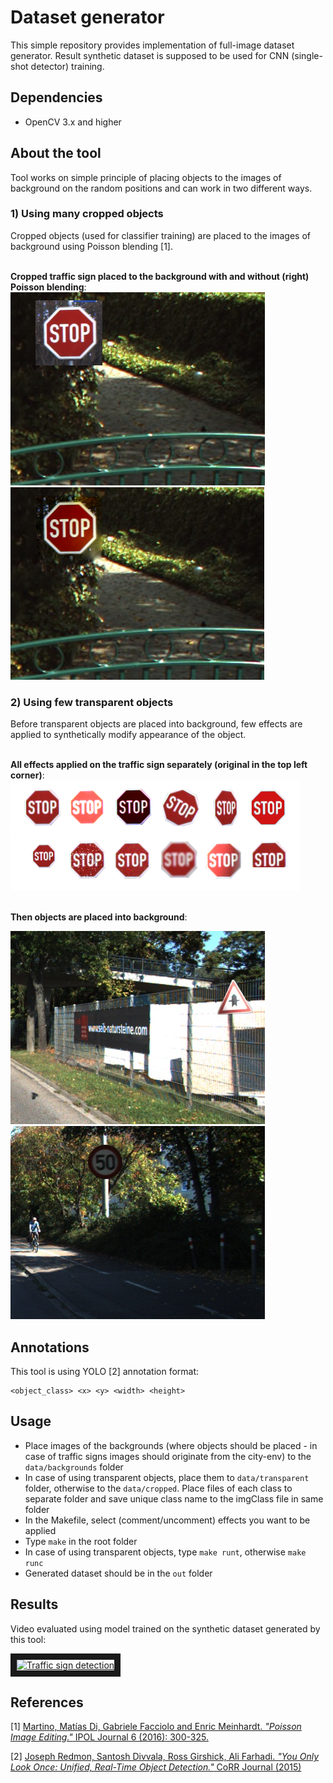 # Dataset generator

This simple repository provides implementation of full-image dataset generator. Result synthetic dataset is supposed to be used for CNN (single-shot detector) training.

## Dependencies

 - OpenCV 3.x and higher

## About the tool

Tool works on simple principle of placing objects to the images of background on the random positions and can work in two different ways.

### 1) Using many cropped objects
Cropped objects (used for classifier training) are placed to the images of background using Poisson blending [1].

<br><b>Cropped traffic sign placed to the background with and without (right) Poisson blending</b>:<br>
![alt text](data/visual/cropped_1.png "Cropped 1")
![alt text](data/visual/cropped_2.png "Cropped 2")

### 2) Using few transparent objects

Before transparent objects are placed into background, few effects are applied to synthetically modify appearance of the object.

<br><b>All effects applied on the traffic sign separately (original in the top left corner)</b>:<br>
![alt text](data/visual/effects.png "Effects")

<br><b>Then objects are placed into background</b>:<br>

![alt text](data/visual/synt_1.png "Synthetic 1")
![alt text](data/visual/synt_2.jpg "Synthetic 2")

## Annotations

This tool is using YOLO [2] annotation format:

```
<object_class> <x> <y> <width> <height>
```

## Usage

 - Place images of the backgrounds (where objects should be placed - in case of traffic signs images should originate from the city-env) to the `data/backgrounds` folder
 - In case of using transparent objects, place them to `data/transparent` folder, otherwise to the `data/cropped`. Place files of each class to separate folder and save unique class name to the imgClass file in same folder
 - In the Makefile, select (comment/uncomment) effects you want to be applied
 - Type `make` in the root folder
 - In case of using transparent objects, type `make runt`, otherwise `make runc`
 - Generated dataset should be in the `out` folder

## Results

Video evaluated using model trained on the synthetic dataset generated by this tool:

<a href="http://www.youtube.com/watch?feature=player_embedded&v=J9hYBg76nNQ" target="_blank"><img src="http://img.youtube.com/vi/J9hYBg76nNQ/0.jpg"
alt="Traffic sign detection" width="240" height="180" border="10" /></a>
 
## References

[1] [Martino, Matías Di, Gabriele Facciolo and Enric Meinhardt. <em>"Poisson Image Editing."</em> IPOL Journal 6 (2016): 300-325.](https://dl.acm.org/citation.cfm?id=882269)

[2] [Joseph Redmon, Santosh Divvala, Ross Girshick, Ali Farhadi. <em>"You Only Look Once: Unified, Real-Time Object Detection."</em> CoRR Journal (2015)](https://arxiv.org/abs/1506.02640)
